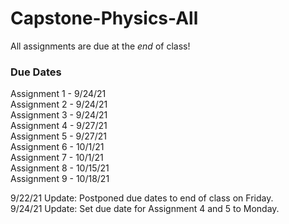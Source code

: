 # Capstone-Physics-All

All assignments are due at the *end* of class! 

### Due Dates
Assignment 1 - 9/24/21 \
Assignment 2 - 9/24/21 \
Assignment 3 - 9/24/21 \
Assignment 4 - 9/27/21 \
Assignment 5 - 9/27/21 \
Assignment 6 - 10/1/21 \
Assignment 7 - 10/1/21 \
Assignment 8 - 10/15/21 \
Assignment 9 - 10/18/21 


9/22/21 Update: Postponed due dates to end of class on Friday. \
9/24/21 Update: Set due date for Assignment 4 and 5 to Monday.
